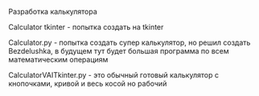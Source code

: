 Разработка калькулятора

Calculator tkinter - попытка создать на tkinter

Calculator.py - попытка создать супер калькулятор, но решил создать Bezdelushka, в будущем тут будет большая программа по всем математическим операциям

CalculatorVAITkinter.py -  это обычный готовый калькулятор с кнопочками, кривой и весь косой но рабочий


